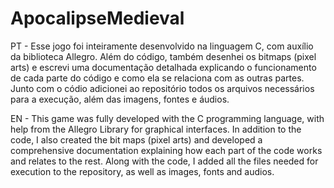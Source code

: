 # ApocalipseMedieval
PT - Esse jogo foi inteiramente desenvolvido na linguagem C, com auxílio da biblioteca Allegro. Além do código, também desenhei os bitmaps (pixel arts) e escrevi uma documentação detalhada explicando o funcionamento de cada parte do código e como ela se relaciona com as outras partes. Junto com o códio adicionei ao repositório todos os arquivos necessários para a execução, além das imagens, fontes e áudios.

EN - This game was fully developed with the C programming language, with help from the Allegro Library for graphical interfaces. In addition to the code, I also created the
bit maps (pixel arts) and developed a comprehensive documentation explaining how each part of the code works and relates to the rest. Along with the code, I added all the files 
needed for execution to the repository, as well as images, fonts and audios.


